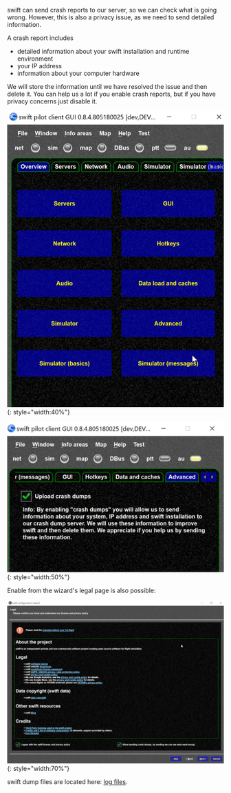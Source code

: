 <!--
    SPDX-FileCopyrightText: Copyright (C) swift Project Community / Contributors
    SPDX-License-Identifier: GFDL-1.3-only
-->

swift can send crash reports to our server, so we can check what is going wrong.
However, this is also a privacy issue, as we need to send detailed information.

A crash report includes

- detailed information about your swift installation and runtime environment
- your IP address
- information about your computer hardware

We will store the information until we have resolved the issue and then delete it.
You can help us a lot if you enable crash reports, but if you have privacy concerns just disable it.


![](./../img/Settings_Advanced.jpg){: style="width:40%"}

![](./../img/Settings_crashreports.jpg){: style="width:50%"}


Enable from the wizard's legal page is also possible:

![](./../img/crashrpt.jpg){: style="width:70%"}

swift dump files are located here: [log files](./swift_log_files.md).
